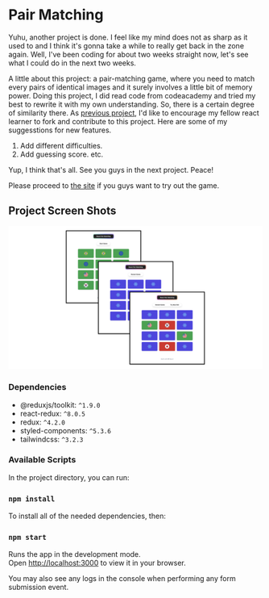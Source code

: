 # Pair Matching

Yuhu, another project is done. I feel like my mind does not as sharp as it used to and I think it's gonna take a while to really get back in the zone again. Well, I've been coding for about two weeks straight now, let's see what I could do in the next two weeks.

A little about this project: a pair-matching game, where you need to match every pairs of identical images and it surely involves a little bit of memory power. Doing this project, I did read code from codeacademy and tried my best to rewrite it with my own understanding. So, there is a certain degree of similarity there. As [previous project](https://github.com/arulhasbi/flash-card), I'd like to encourage my fellow react learner to fork and contribute to this project. Here are some of my suggesstions for new features.

1. Add different difficulties.
2. Add guessing score. etc.

Yup, I think that's all. See you guys in the next project. Peace!

Please proceed to [the site](https://phenomenal-souffle-72ebf5.netlify.app/) if you guys want to try out the game.


## Project Screen Shots

![Screenshot](ss-1.png)

### Dependencies

- @reduxjs/toolkit: `^1.9.0`
- react-redux: `^8.0.5`
- redux: `^4.2.0`
- styled-components: `^5.3.6`
- tailwindcss: `^3.2.3`

### Available Scripts

In the project directory, you can run:

### `npm install`

To install all of the needed dependencies, then:

### `npm start`

Runs the app in the development mode.\
Open [http://localhost:3000](http://localhost:3000) to view it in your browser.

You may also see any logs in the console when performing any form submission event.

